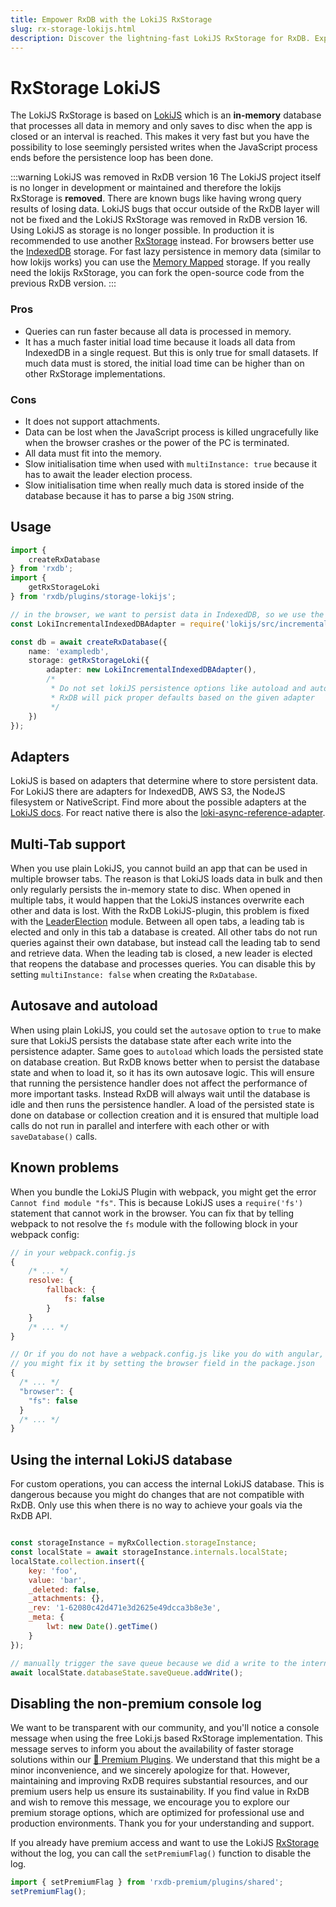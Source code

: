 ```yaml
---
title: Empower RxDB with the LokiJS RxStorage
slug: rx-storage-lokijs.html
description: Discover the lightning-fast LokiJS RxStorage for RxDB. Explore in-memory speed, multi-tab support, and pros & cons of this unique storage solution.
---
```


# RxStorage LokiJS

The LokiJS RxStorage is based on [LokiJS](https://github.com/techfort/LokiJS) which is an **in-memory** database that processes all data in memory and only saves to disc when the app is closed or an interval is reached. This makes it very fast but you have the possibility to lose seemingly persisted writes when the JavaScript process ends before the persistence loop has been done.


:::warning LokiJS was removed in RxDB version 16
The LokiJS project itself is no longer in development or maintained and therefore the lokijs RxStorage is **removed**. There are known bugs like having wrong query results of losing data. LokiJS bugs that occur outside of the RxDB layer will not be fixed and the LokiJS RxStorage was removed in RxDB version 16. Using LokiJS as storage is no longer possible. In production it is recommended to use another [RxStorage](./rx-storage.md) instead. For browsers better use the [IndexedDB](./rx-storage-indexeddb.md) storage. For fast lazy persistence in memory data (similar to how lokijs works) you can use the [Memory Mapped](./rx-storage-memory-mapped.md) storage. If you really need the lokijs RxStorage, you can fork the open-source code from the previous RxDB version.
:::

### Pros

- Queries can run faster because all data is processed in memory.
- It has a much faster initial load time because it loads all data from IndexedDB in a single request. But this is only true for small datasets. If much data must is stored, the initial load time can be higher than on other RxStorage implementations.

### Cons

- It does not support attachments.
- Data can be lost when the JavaScript process is killed ungracefully like when the browser crashes or the power of the PC is terminated.
- All data must fit into the memory.
- Slow initialisation time when used with `multiInstance: true` because it has to await the leader election process.
- Slow initialisation time when really much data is stored inside of the database because it has to parse a big `JSON` string.

## Usage

```ts
import {
    createRxDatabase
} from 'rxdb';
import {
    getRxStorageLoki
} from 'rxdb/plugins/storage-lokijs';

// in the browser, we want to persist data in IndexedDB, so we use the indexeddb adapter.
const LokiIncrementalIndexedDBAdapter = require('lokijs/src/incremental-indexeddb-adapter');

const db = await createRxDatabase({
    name: 'exampledb',
    storage: getRxStorageLoki({
        adapter: new LokiIncrementalIndexedDBAdapter(),
        /* 
         * Do not set lokiJS persistence options like autoload and autosave,
         * RxDB will pick proper defaults based on the given adapter
         */
    })
});
```

## Adapters

LokiJS is based on adapters that determine where to store persistent data. For LokiJS there are adapters for IndexedDB, AWS S3, the NodeJS filesystem or NativeScript.
Find more about the possible adapters at the [LokiJS docs](https://github.com/techfort/LokiJS/blob/master/tutorials/Persistence%20Adapters.md). For react native there is also the [loki-async-reference-adapter](https://github.com/jonnyreeves/loki-async-reference-adapter).

## Multi-Tab support

When you use plain LokiJS, you cannot build an app that can be used in multiple browser tabs. The reason is that LokiJS loads data in bulk and then only regularly persists the in-memory state to disc. When opened in multiple tabs, it would happen that the LokiJS instances overwrite each other and data is lost.
With the RxDB LokiJS-plugin, this problem is fixed with the [LeaderElection](https://github.com/pubkey/broadcast-channel#using-the-leaderelection) module. Between all open tabs, a leading tab is elected and only in this tab a database is created. All other tabs do not run queries against their own database, but instead call the leading tab to send and retrieve data. When the leading tab is closed, a new leader is elected that reopens the database and processes queries. You can disable this by setting `multiInstance: false` when creating the `RxDatabase`.

## Autosave and autoload

When using plain LokiJS, you could set the `autosave` option to `true` to make sure that LokiJS persists the database state after each write into the persistence adapter. Same goes to `autoload` which loads the persisted state on database creation.
But RxDB knows better when to persist the database state and when to load it, so it has its own autosave logic. This will ensure that running the persistence handler does not affect the performance of more important tasks. Instead RxDB will always wait until the database is idle and then runs the persistence handler.
A load of the persisted state is done on database or collection creation and it is ensured that multiple load calls do not run in parallel and interfere with each other or with `saveDatabase()` calls.

## Known problems

When you bundle the LokiJS Plugin with webpack, you might get the error `Cannot find module "fs"`. This is because LokiJS uses a `require('fs')` statement that cannot work in the browser.
You can fix that by telling webpack to not resolve the `fs` module with the following block in your webpack config:

```js
// in your webpack.config.js
{
    /* ... */
    resolve: {
        fallback: {
            fs: false
        }
    }
    /* ... */
}

// Or if you do not have a webpack.config.js like you do with angular,
// you might fix it by setting the browser field in the package.json
{
  /* ... */
  "browser": {
    "fs": false
  }
  /* ... */
}

```

## Using the internal LokiJS database

For custom operations, you can access the internal LokiJS database.
This is dangerous because you might do changes that are not compatible with RxDB.
Only use this when there is no way to achieve your goals via the RxDB API.

```javascript

const storageInstance = myRxCollection.storageInstance;
const localState = await storageInstance.internals.localState;
localState.collection.insert({
    key: 'foo',
    value: 'bar',
    _deleted: false,
    _attachments: {},
    _rev: '1-62080c42d471e3d2625e49dcca3b8e3e',
    _meta: {
        lwt: new Date().getTime()
    }
});

// manually trigger the save queue because we did a write to the internal loki db. 
await localState.databaseState.saveQueue.addWrite();
```



## Disabling the non-premium console log

We want to be transparent with our community, and you'll notice a console message when using the free Loki.js based RxStorage implementation. This message serves to inform you about the availability of faster storage solutions within our [👑 Premium Plugins](/premium/). We understand that this might be a minor inconvenience, and we sincerely apologize for that. However, maintaining and improving RxDB requires substantial resources, and our premium users help us ensure its sustainability. If you find value in RxDB and wish to remove this message, we encourage you to explore our premium storage options, which are optimized for professional use and production environments. Thank you for your understanding and support.

If you already have premium access and want to use the LokiJS [RxStorage](./rx-storage.md) without the log, you can call the `setPremiumFlag()` function to disable the log.

```js
import { setPremiumFlag } from 'rxdb-premium/plugins/shared';
setPremiumFlag();
```
